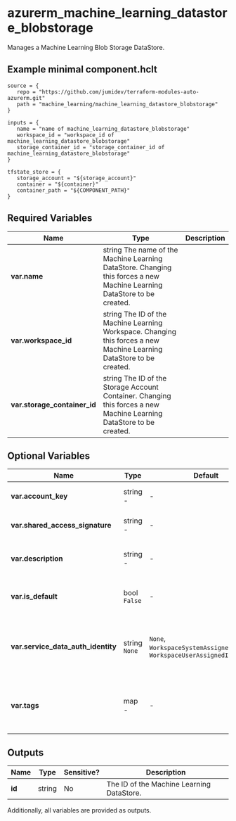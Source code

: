 # azurerm_machine_learning_datastore_blobstorage

Manages a Machine Learning Blob Storage DataStore.

## Example minimal component.hclt

```hcl
source = {
   repo = "https://github.com/jumidev/terraform-modules-auto-azurerm.git" 
   path = "machine_learning/machine_learning_datastore_blobstorage" 
}

inputs = {
   name = "name of machine_learning_datastore_blobstorage" 
   workspace_id = "workspace_id of machine_learning_datastore_blobstorage" 
   storage_container_id = "storage_container_id of machine_learning_datastore_blobstorage" 
}

tfstate_store = {
   storage_account = "${storage_account}" 
   container = "${container}" 
   container_path = "${COMPONENT_PATH}" 
}

```

## Required Variables

| Name | Type |  Description |
| ---- | --------- |  ----------- |
| **var.name** | string  The name of the Machine Learning DataStore. Changing this forces a new Machine Learning DataStore to be created. | 
| **var.workspace_id** | string  The ID of the Machine Learning Workspace. Changing this forces a new Machine Learning DataStore to be created. | 
| **var.storage_container_id** | string  The ID of the Storage Account Container. Changing this forces a new Machine Learning DataStore to be created. | 

## Optional Variables

| Name | Type |  Default  |  possible values |  Description |
| ---- | --------- |  ----------- | ----------- | ----------- |
| **var.account_key** | string  -  |  -  |  The access key of the Storage Account. Conflicts with `shared_access_signature`. | 
| **var.shared_access_signature** | string  -  |  -  |  The Shared Access Signature of the Storage Account. Conflicts with `account_key`. | 
| **var.description** | string  -  |  -  |  Text used to describe the asset. Changing this forces a new Machine Learning DataStore to be created. | 
| **var.is_default** | bool  `False`  |  -  |  Specifies whether this Machines Learning DataStore is the default for the Workspace. Defaults to `false`. | 
| **var.service_data_auth_identity** | string  `None`  |  `None`, `WorkspaceSystemAssignedIdentity`, `WorkspaceUserAssignedIdentity`  |  Specifies which identity to use when retrieving data from the specified source. Defaults to `None`. Possible values are `None`, `WorkspaceSystemAssignedIdentity` and `WorkspaceUserAssignedIdentity`. | 
| **var.tags** | map  -  |  -  |  A mapping of tags which should be assigned to the Machine Learning DataStore. Changing this forces a new Machine Learning DataStore to be created. | 



## Outputs

| Name | Type | Sensitive? | Description |
| ---- | ---- | --------- | --------- |
| **id** | string | No  | The ID of the Machine Learning DataStore. | 

Additionally, all variables are provided as outputs.
